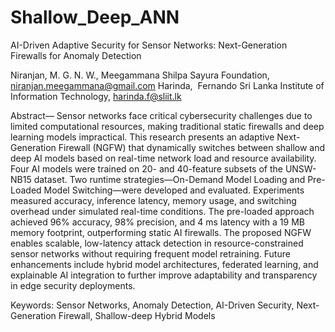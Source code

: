 # Shallow_Deep_ANN

AI-Driven Adaptive Security for Sensor Networks: Next-Generation Firewalls for Anomaly Detection

Niranjan, M. G. N. W., Meegammana
Shilpa Sayura Foundation, niranjan.meegammana@gmail.com
Harinda,  Fernando
Sri Lanka Institute of Information Technology, harinda.f@sliit.lk

Abstract— Sensor networks face critical cybersecurity challenges due to limited computational resources, making traditional static firewalls and deep learning models impractical. This research presents an adaptive Next-Generation Firewall (NGFW) that dynamically switches between shallow and deep AI models based on real-time network load and resource availability. Four AI models were trained on 20- and 40-feature subsets of the UNSW-NB15 dataset. Two runtime strategies—On-Demand Model Loading and Pre-Loaded Model Switching—were developed and evaluated. Experiments measured accuracy, inference latency, memory usage, and switching overhead under simulated real-time conditions. The pre-loaded approach achieved 96% accuracy, 98% precision, and 4 ms latency with a 19 MB memory footprint, outperforming static AI firewalls. The proposed NGFW enables scalable, low-latency attack detection in resource-constrained sensor networks without requiring frequent model retraining. Future enhancements include hybrid model architectures, federated learning, and explainable AI integration to further improve adaptability and transparency in edge security deployments.


Keywords: Sensor Networks, Anomaly Detection, AI-Driven Security, Next-Generation Firewall, Shallow-deep Hybrid Models

